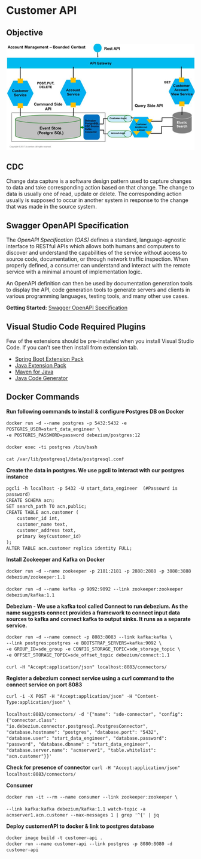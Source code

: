 # Customer API

## Objective

![Use Case](https://github.com/rahul0309/customer-api/blob/main/src/main/resources/event_source.jpeg?raw=true)

## CDC
Change data capture is a software design pattern used to capture changes to data and take corresponding action based on that change. The change to data is usually one of read, update or delete. The corresponding action usually is supposed to occur in another system in response to the change that was made in the source system.


## Swagger OpenAPI Specification
The *OpenAPI Specification (OAS)* defines a standard, language-agnostic interface to RESTful APIs which allows both humans and computers to discover and understand the capabilities of the service without access to source code, documentation, or through network traffic inspection. When properly defined, a consumer can understand and interact with the remote service with a minimal amount of implementation logic.

An OpenAPI definition can then be used by documentation generation tools to display the API, code generation tools to generate servers and clients in various programming languages, testing tools, and many other use cases.

**Getting Started:** [Swagger OpenAPI Specification](https://swagger.io/specification/)


## Visual Studio Code Required Plugins
Few of the extensions should be pre-installed when you install Visual Studio Code. If you can't see then install from extension tab.
* [Spring Boot Extension Pack](https://marketplace.visualstudio.com/items?itemName=Pivotal.vscode-boot-dev-pack)
* [Java Extension Pack](https://marketplace.visualstudio.com/items?itemName=vscjava.vscode-java-pack)
* [Maven for Java](https://marketplace.visualstudio.com/items?itemName=vscjava.vscode-maven)
* [Java Code Generator](https://marketplace.visualstudio.com/items?itemName=sohibe.java-generate-setters-getters)


## Docker Commands
**Run following commands to install & configure Postgres DB on Docker**
```
docker run -d --name postgres -p 5432:5432 -e POSTGRES_USER=start_data_engineer \ 
-e POSTGRES_PASSWORD=password debezium/postgres:12

docker exec -ti postgres /bin/bash

cat /var/lib/postgresql/data/postgresql.conf
```
**Create the data in postgres. We use pgcli to interact with our postgres instance**
```
pgcli -h localhost -p 5432 -U start_data_engineer  (#Passowrd is password)
CREATE SCHEMA acn;
SET search_path TO acn,public;
CREATE TABLE acn.customer (
    customer_id int,
    customer_name text,
    customer_address text,
    primary key(customer_id)
);
ALTER TABLE acn.customer replica identity FULL;

```
**Install Zookeeper and Kafka on Docker**
```
docker run -d --name zookeeper -p 2181:2181 -p 2888:2888 -p 3888:3888 debezium/zookeeper:1.1

docker run -d --name kafka -p 9092:9092 --link zookeeper:zookeeper debezium/kafka:1.1
```

**Debezium - We use a kafka tool called Connect to run debezium. As the name suggests connect provides a framework to connect input data sources to kafka and connect kafka to output sinks. It runs as a separate service.**
```
docker run -d --name connect -p 8083:8083 --link kafka:kafka \
--link postgres:postgres -e BOOTSTRAP_SERVERS=kafka:9092 \
-e GROUP_ID=sde_group -e CONFIG_STORAGE_TOPIC=sde_storage_topic \
-e OFFSET_STORAGE_TOPIC=sde_offset_topic debezium/connect:1.1

curl -H "Accept:application/json" localhost:8083/connectors/
```

**Register a debezium connect service using a curl command to the connect service on port 8083**
```
curl -i -X POST -H "Accept:application/json" -H "Content-Type:application/json" \

localhost:8083/connectors/ -d '{"name": "sde-connector", "config": {"connector.class": "io.debezium.connector.postgresql.PostgresConnector", "database.hostname": "postgres", "database.port": "5432", "database.user": "start_data_engineer", "database.password": "password", "database.dbname" : "start_data_engineer", "database.server.name": "acnserver1", "table.whitelist": "acn.customer"}}'

```
**Check for presence of connector**
```curl -H "Accept:application/json" localhost:8083/connectors/```

**Consumer**
```
docker run -it --rm --name consumer --link zookeeper:zookeeper \

--link kafka:kafka debezium/kafka:1.1 watch-topic -a acnserver1.acn.customer --max-messages 1 | grep '^{' | jq
```
**Deploy customerAPI to docker & link to postgres database**
```
docker image build -t customer-api .
docker run --name customer-api --link postgres -p 8080:8080 -d customer-api
```

